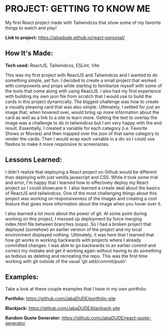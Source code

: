 # PROJECT: GETTING TO KNOW ME
My first React project made with Tailwindcss that show some of my favorite things to watch and play!

**Link to project:** https://jabadude.github.io/react-personal/


## How It's Made:

**Tech used:** ReactJS, Tailwindcss, ESLint, Vite

This was my first project with ReactJS and Tailwindcss and I wanted to do something simple, yet fun. I decided to create a small project that worked with components and props while starting to familiarize myself with some of the tools that come along with using ReactJS. I also had my first experience with building my own json file from scratch that I would use to build the cards in this project dynamically. The biggest challenge was how to create a visually pleasing card that was also simple. Ultimately, I settled for just an image that, when hovered over, would bring up more information about the card as well as a link to a site to learn more. Getting the text to overlay the image was a challenge to do in tailwindcss but I am very happy with the end result. Essentially, I created a variable for each category (i.e. Favorite Shows or Movies) and then mapped over the json of that same category to render the cards. Then I would wrap each variable in a div so I could use flexbox to make it more responsive to screensizes.


## Lessons Learned:

I didn't realize that deploying a React project on Github would be different than deploying with just vanilla javascript and CSS. While it took some trial and error, I'm happy that I learned how to effectively deploy my React project so I could showcase it. I also learned a create deal about the basics of ReactJS and tailwindcss. One of the most challenging things about this project was working on responsiveness of the images and creating a cool feature that gives more information about the image when you hover over it.

I also learned a lot more about the power of git. At some point during working on this project, I messed up deployment by force merging index.html file between branches (oops). So I had a broken project that deployed (somehow) an earlier version of the project and my local environment displayed nothing. Ultimately, it was here that I learned that how git works in working backwards with projects where I already committed changes. I was able to go backwards to an earlier commit and correct my mistake and get it working again without having to do something as tedious as deleting and recreating the repo. This was the first time working with git outside of the usual 'git add/commit/push'.

## Examples:
Take a look at these couple examples that I have in my own portfolio:

**Portfolio:** https://github.com/JabaDUDE/portfolio-site

**Blackjack:** https://github.com/JabaDUDE/blackjack-site

**Random Quote Generator:** https://github.com/JabaDUDE/react-quote-generator
